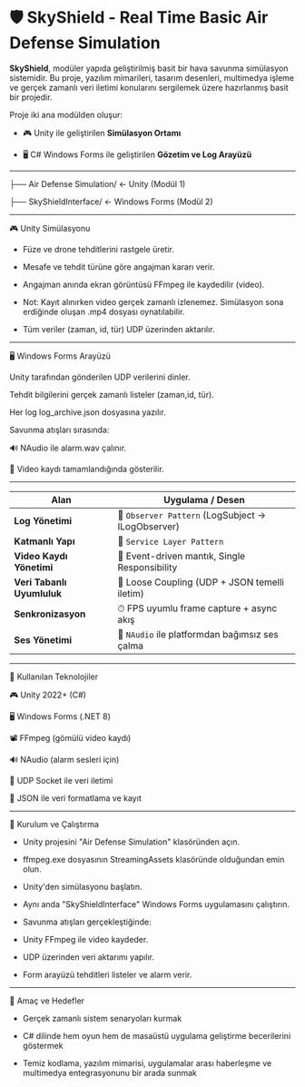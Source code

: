 # 🛡️ SkyShield - Real Time Basic Air Defense Simulation

**SkyShield**, modüler yapıda geliştirilmiş basit bir hava savunma simülasyon sistemidir. Bu proje, yazılım mimarileri, tasarım desenleri, multimedya işleme ve gerçek zamanlı veri iletimi konularını sergilemek üzere hazırlanmış basit bir projedir.  

Proje iki ana modülden oluşur:

- 🎮 Unity ile geliştirilen **Simülasyon Ortamı**

- 🖥️ C# Windows Forms ile geliştirilen **Gözetim ve Log Arayüzü**

---

├── Air Defense Simulation/         ← Unity (Modül 1) 

├── SkyShieldInterface/      ← Windows Forms (Modül 2)

---

🎮 Unity Simülasyonu

- Füze ve drone tehditlerini rastgele üretir.

- Mesafe ve tehdit türüne göre angajman kararı verir.

- Angajman anında ekran görüntüsü FFmpeg ile kaydedilir (video).

- Not: Kayıt alınırken video gerçek zamanlı izlenemez. Simülasyon sona erdiğinde oluşan .mp4 dosyası oynatılabilir.

- Tüm veriler (zaman, id, tür) UDP üzerinden aktarılır.

---

🖥️ Windows Forms Arayüzü

Unity tarafından gönderilen UDP verilerini dinler.

Tehdit bilgilerini gerçek zamanlı listeler (zaman,id, tür).

Her log log_archive.json dosyasına yazılır.

Savunma atışları sırasında:

🔊 NAudio ile alarm.wav çalınır.

🎥 Video kaydı tamamlandığında gösterilir.

---

| Alan                       | Uygulama / Desen                                  |
| -------------------------- | ------------------------------------------------- |
| **Log Yönetimi**           | 🔁 `Observer Pattern` (LogSubject → ILogObserver) |
| **Katmanlı Yapı**          | 🧱 `Service Layer Pattern`                        |
| **Video Kaydı Yönetimi**   | 🧩 Event-driven mantık, Single Responsibility     |
| **Veri Tabanlı Uyumluluk** | 🔄 Loose Coupling (UDP + JSON temelli iletim)     |
| **Senkronizasyon**         | ⏱ FPS uyumlu frame capture + async akış           |
| **Ses Yönetimi**           | 🧰 `NAudio` ile platformdan bağımsız ses çalma    |

---

🧰 Kullanılan Teknolojiler

🎮 Unity 2022+ (C#)

🖥️ Windows Forms (.NET 8)

📽️ FFmpeg (gömülü video kaydı)

🔊 NAudio (alarm sesleri için)

📡 UDP Socket ile veri iletimi

📄 JSON ile veri formatlama ve kayıt

---

🚀 Kurulum ve Çalıştırma

- Unity projesini "Air Defense Simulation" klasöründen açın.

- ffmpeg.exe dosyasının StreamingAssets klasöründe olduğundan emin olun.

- Unity'den simülasyonu başlatın.

- Aynı anda "SkyShieldInterface" Windows Forms uygulamasını çalıştırın.

- Savunma atışları gerçekleştiğinde:

-	Unity FFmpeg ile video kaydeder.

-	UDP üzerinden veri aktarımı yapılır.

-	Form arayüzü tehditleri listeler ve alarm verir.

---

🎯 Amaç ve Hedefler

- Gerçek zamanlı sistem senaryoları kurmak

- C# dilinde hem oyun hem de masaüstü uygulama geliştirme becerilerini göstermek

- Temiz kodlama, yazılım mimarisi, uygulamalar arası haberleşme ve multimedya entegrasyonunu bir arada sunmak